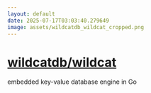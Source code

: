 ```yaml
---
layout: default
date: 2025-07-17T03:03:40.279649
image: assets/wildcatdb_wildcat_cropped.png
---
```


# [wildcatdb/wildcat](https://github.com/wildcatdb/wildcat)

embedded key-value database engine in Go
